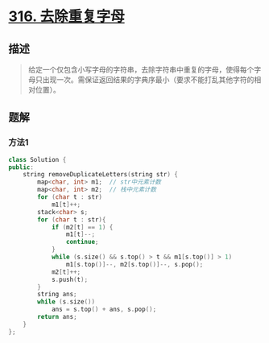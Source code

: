 # [316. 去除重复字母](https://leetcode-cn.com/problems/remove-duplicate-letters/)

## 描述
> 给定一个仅包含小写字母的字符串，去除字符串中重复的字母，使得每个字母只出现一次。需保证返回结果的字典序最小（要求不能打乱其他字符的相对位置）。

## 题解

### 方法1

```c++
class Solution {
public:
    string removeDuplicateLetters(string str) {
        map<char, int> m1;  // str中元素计数
        map<char, int> m2;  // 栈中元素计数
        for (char t : str)
            m1[t]++;
        stack<char> s;
        for (char t : str){
            if (m2[t] == 1) {
                m1[t]--;
                continue;
            }
            while (s.size() && s.top() > t && m1[s.top()] > 1)
                m1[s.top()]--, m2[s.top()]--, s.pop();
            m2[t]++;
            s.push(t);
        }
        string ans;
        while (s.size())
            ans = s.top() + ans, s.pop();
        return ans;
    }
};
```
